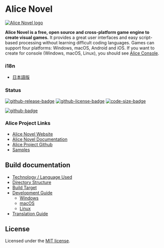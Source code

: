 # Alice Novel
[![Alice Novel logo](./docs/assets/Logo1.png)](https://alicenovel.web.app)

**Alice Novel is a free, open source and cross-platform game engine to create visual games.** It provides a great user interfaces and easy script-based processing without learning difficult coding languages. Games can support four platforms: Windows, macOS, Android and iOS. If you want to create for console (Windows, macOS, Linux), you should see [Alice Console](https://github.com/AliceNovel/AliceConsole).

### i18n
- [日本語版](./docs/README.ja.md)

### Status
<!-- badges -->
[![github-release-badge]][github-release]
[![github-license-badge]][github-license]
[![code-size-badge]]()
<!-- badges -->

<!-- history badges -->
[![github-badge]][github]
<!--
| GitHub Actions  | Azure Pipelines |
| --------------- | --------------- |
| [![github-badge]][github] | [![azurepipelines-badge]][azurepipelines] |
| [![github-history-badge]][github] | [![azurepipelines-history-badge]][azurepipelines-history] |
-->
<!-- history badges -->

[github-release]: https://github.com/AliceNovel/AliceNovel/releases/latest
[github-release-badge]: https://img.shields.io/github/release/AliceNovel/AliceNovel.svg?logo=github&style=flat "Latest Release"
[github-license]: https://github.com/AliceNovel/AliceNovel/blob/master/LICENSE.txt
[github-license-badge]: https://img.shields.io/github/license/AliceNovel/AliceNovel.svg?style=flat "License"
[code-size-badge]: https://img.shields.io/github/languages/code-size/AliceNovel/AliceNovel
[azurepipelines]: https://dev.azure.com/AliceNovel/AliceNovel/_build/latest?definitionId=1&branchName=master
[azurepipelines-badge]: https://img.shields.io/azure-devops/build/AliceNovel/AliceNovel/1.svg?color=98C6FF&label=azure%20pipelines&logo=azuredevops&logoColor=98C6FF&style=flat "Azure Pipelines Status"
[azurepipelines-history]: https://dev.azure.com/AliceNovel/AliceNovel/_build?definitionId=1&branchName=master
[azurepipelines-history-badge]: https://buildstats.info/azurepipelines/chart/AliceNovel/AliceNovel/1?includeBuildsFromPullRequest=false "Azure Pipelines History"
[github]: https://github.com/AliceNovel/AliceNovel/actions/workflows/dotnet-maui.yml
[github-badge]: https://img.shields.io/github/actions/workflow/status/AliceNovel/AliceNovel/dotnet-maui.yml?label=github&logo=github&color=b845fc&logoColor=b845fc&style=flat "GitHub Actions Status"
[github-history-badge]: https://buildstats.info/github/chart/AliceNovel/AliceNovel?includeBuildsFromPullRequest=false "GitHub Actions History"

### Alice Project Links
- [Alice Novel Website](https://alicenovel.web.app "Alice Novel will make you fun!")
- [Alice Novel Documentation](https://alicenovel.web.app/docs)
- [Alice Project Github](https://github.com/AliceNovel)
- [Samples](https://github.com/AliceNovel/SampleGames)

## Build documentation
- [Technology / Language Used](./docs/CONTRIBUTING.md#technology--language-used)
- [Directory Structure](./docs/CONTRIBUTING.md#directory-structure)
- [Build Target](./docs/build/target.md)
- [Development Guide](./docs/DEVELOPMENT.md)
  - [Windows](./docs/DEVELOPMENT.md#windows)
  - [macOS](./docs/DEVELOPMENT.md#mac)
  - [Linux](./docs/build/linux.md)
- [Translation Guide](./docs/TRANSLATION.md)

## License
Licensed under the [MIT license](../LICENSE.txt).
